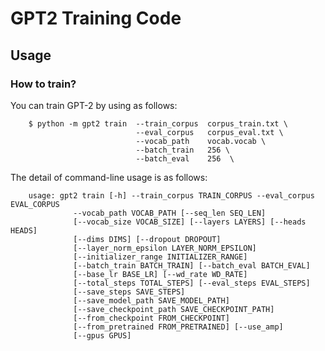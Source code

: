 # GPT2 Training Code

## Usage

### How to train?

You can  train GPT-2 by using as follows:

        $ python -m gpt2 train  --train_corpus  corpus_train.txt \
                                --eval_corpus   corpus_eval.txt \
                                --vocab_path    vocab.vocab \
                                --batch_train   256 \
                                --batch_eval    256  \

The detail of command-line usage is as follows:

        usage: gpt2 train [-h] --train_corpus TRAIN_CORPUS --eval_corpus EVAL_CORPUS
                  --vocab_path VOCAB_PATH [--seq_len SEQ_LEN]
                  [--vocab_size VOCAB_SIZE] [--layers LAYERS] [--heads HEADS]
                  [--dims DIMS] [--dropout DROPOUT]
                  [--layer_norm_epsilon LAYER_NORM_EPSILON]
                  [--initializer_range INITIALIZER_RANGE]
                  [--batch_train BATCH_TRAIN] [--batch_eval BATCH_EVAL]
                  [--base_lr BASE_LR] [--wd_rate WD_RATE]
                  [--total_steps TOTAL_STEPS] [--eval_steps EVAL_STEPS]
                  [--save_steps SAVE_STEPS]
                  [--save_model_path SAVE_MODEL_PATH]
                  [--save_checkpoint_path SAVE_CHECKPOINT_PATH]
                  [--from_checkpoint FROM_CHECKPOINT]
                  [--from_pretrained FROM_PRETRAINED] [--use_amp]
                  [--gpus GPUS]